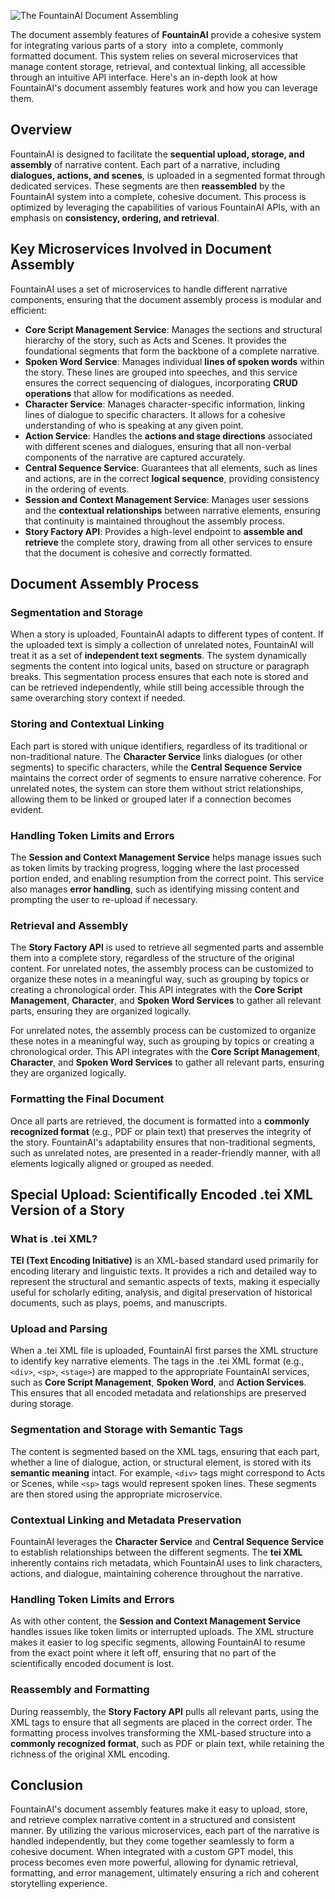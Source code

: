 ![The FountainAI Document Assembling](https://coach.benedikt-eickhoff.de/koken/storage/originals/78/2e/FountainAI-Document-Assembly.png)

The document assembly features of **FountainAI** provide a cohesive system for integrating various parts of a story  into a complete, commonly formatted document. This system relies on several microservices that manage content storage, retrieval, and contextual linking, all accessible through an intuitive API interface. Here's an in-depth look at how FountainAI's document assembly features work and how you can leverage them.

## Overview

FountainAI is designed to facilitate the **sequential upload, storage, and assembly** of narrative content. Each part of a narrative, including **dialogues, actions, and scenes**, is uploaded in a segmented format through dedicated services. These segments are then **reassembled** by the FountainAI system into a complete, cohesive document. This process is optimized by leveraging the capabilities of various FountainAI APIs, with an emphasis on **consistency, ordering, and retrieval**.

## Key Microservices Involved in Document Assembly

FountainAI uses a set of microservices to handle different narrative components, ensuring that the document assembly process is modular and efficient:

- **Core Script Management Service**: Manages the sections and structural hierarchy of the story, such as Acts and Scenes. It provides the foundational segments that form the backbone of a complete narrative.
- **Spoken Word Service**: Manages individual **lines of spoken words** within the story. These lines are grouped into speeches, and this service ensures the correct sequencing of dialogues, incorporating **CRUD operations** that allow for modifications as needed.
- **Character Service**: Manages character-specific information, linking lines of dialogue to specific characters. It allows for a cohesive understanding of who is speaking at any given point.
- **Action Service**: Handles the **actions and stage directions** associated with different scenes and dialogues, ensuring that all non-verbal components of the narrative are captured accurately.
- **Central Sequence Service**: Guarantees that all elements, such as lines and actions, are in the correct **logical sequence**, providing consistency in the ordering of events.
- **Session and Context Management Service**: Manages user sessions and the **contextual relationships** between narrative elements, ensuring that continuity is maintained throughout the assembly process.
- **Story Factory API**: Provides a high-level endpoint to **assemble and retrieve** the complete story, drawing from all other services to ensure that the document is cohesive and correctly formatted.

## Document Assembly Process

### Segmentation and Storage
When a story is uploaded, FountainAI adapts to different types of content. If the uploaded text is simply a collection of unrelated notes, FountainAI will treat it as a set of **independent text segments**. The system dynamically segments the content into logical units, based on structure or paragraph breaks. This segmentation process ensures that each note is stored and can be retrieved independently, while still being accessible through the same overarching story context if needed.

### Storing and Contextual Linking
Each part is stored with unique identifiers, regardless of its traditional or non-traditional nature. The **Character Service** links dialogues (or other segments) to specific characters, while the **Central Sequence Service** maintains the correct order of segments to ensure narrative coherence. For unrelated notes, the system can store them without strict relationships, allowing them to be linked or grouped later if a connection becomes evident.

### Handling Token Limits and Errors
The **Session and Context Management Service** helps manage issues such as token limits by tracking progress, logging where the last processed portion ended, and enabling resumption from the correct point. This service also manages **error handling**, such as identifying missing content and prompting the user to re-upload if necessary.

### Retrieval and Assembly
The **Story Factory API** is used to retrieve all segmented parts and assemble them into a complete story, regardless of the structure of the original content. For unrelated notes, the assembly process can be customized to organize these notes in a meaningful way, such as grouping by topics or creating a chronological order. This API integrates with the **Core Script Management**, **Character**, and **Spoken Word Services** to gather all relevant parts, ensuring they are organized logically.

For unrelated notes, the assembly process can be customized to organize these notes in a meaningful way, such as grouping by topics or creating a chronological order. This API integrates with the **Core Script Management**, **Character**, and **Spoken Word Services** to gather all relevant parts, ensuring they are organized logically.

### Formatting the Final Document
Once all parts are retrieved, the document is formatted into a **commonly recognized format** (e.g., PDF or plain text) that preserves the integrity of the story. FountainAI's adaptability ensures that non-traditional segments, such as unrelated notes, are presented in a reader-friendly manner, with all elements logically aligned or grouped as needed.

## Special Upload: Scientifically Encoded .tei XML Version of a Story

### What is .tei XML?
**TEI (Text Encoding Initiative)** is an XML-based standard used primarily for encoding literary and linguistic texts. It provides a rich and detailed way to represent the structural and semantic aspects of texts, making it especially useful for scholarly editing, analysis, and digital preservation of historical documents, such as plays, poems, and manuscripts.

### Upload and Parsing
When a .tei XML file is uploaded, FountainAI first parses the XML structure to identify key narrative elements. The tags in the .tei XML format (e.g., `<div>`, `<sp>`, `<stage>`) are mapped to the appropriate FountainAI services, such as **Core Script Management**, **Spoken Word**, and **Action Services**. This ensures that all encoded metadata and relationships are preserved during storage.

### Segmentation and Storage with Semantic Tags
The content is segmented based on the XML tags, ensuring that each part, whether a line of dialogue, action, or structural element, is stored with its **semantic meaning** intact. For example, `<div>` tags might correspond to Acts or Scenes, while `<sp>` tags would represent spoken lines. These segments are then stored using the appropriate microservice.

### Contextual Linking and Metadata Preservation
FountainAI leverages the **Character Service** and **Central Sequence Service** to establish relationships between the different segments. The **tei XML** inherently contains rich metadata, which FountainAI uses to link characters, actions, and dialogue, maintaining coherence throughout the narrative.

### Handling Token Limits and Errors
As with other content, the **Session and Context Management Service** handles issues like token limits or interrupted uploads. The XML structure makes it easier to log specific segments, allowing FountainAI to resume from the exact point where it left off, ensuring that no part of the scientifically encoded document is lost.

### Reassembly and Formatting
During reassembly, the **Story Factory API** pulls all relevant parts, using the XML tags to ensure that all segments are placed in the correct order. The formatting process involves transforming the XML-based structure into a **commonly recognized format**, such as PDF or plain text, while retaining the richness of the original XML encoding.

## Conclusion

FountainAI's document assembly features make it easy to upload, store, and retrieve complex narrative content in a structured and consistent manner. By utilizing the various microservices, each part of the narrative is handled independently, but they come together seamlessly to form a cohesive document. When integrated with a custom GPT model, this process becomes even more powerful, allowing for dynamic retrieval, formatting, and error management, ultimately ensuring a rich and coherent storytelling experience.


